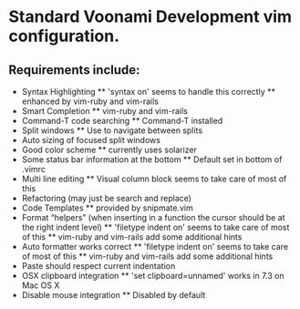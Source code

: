 # Standard Voonami Development vim configuration.

## Requirements include:
* Syntax Highlighting
** 'syntax on' seems to handle this correctly
** enhanced by vim-ruby and vim-rails
* Smart Completion
** vim-ruby and vim-rails
* Command-T code searching
** Command-T installed
* Split windows
** Use <c-h><c-j><c-k><c-l> to navigate between splits
* Auto sizing of focused split windows
* Good color scheme
** currently uses solarizer
* Some status bar information at the bottom
** Default set in bottom of .vimrc
* Multi line editing
** Visual column block seems to take care of most of this
* Refactoring (may just be search and replace)
* Code Templates
** provided by snipmate.vim
* Format “helpers” (when inserting in a function the cursor should be at the right indent level)
** 'filetype indent on' seems to take care of most of this
** vim-ruby and vim-rails add some additional hints
* Auto formatter works correct
** 'filetype indent on' seems to take care of most of this
** vim-ruby and vim-rails add some additional hints
* Paste should respect current indentation
* OSX clipboard integration
** 'set clipboard=unnamed' works in 7.3 on Mac OS X
* Disable mouse integration
** Disabled by default
